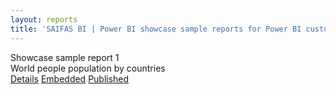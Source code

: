 ```yaml
---
layout: reports
title: 'SAIFAS BI | Power BI showcase sample reports for Power BI custom visual - SAIFAS Map'
---
```

<div class="card">
  <div class="card__title">
    Showcase sample report 1
  </div>
  <div class="card__image">
    <img src="/assets/graphics/images/content/empty/empty-image-224px-224px.png" alt="">
  </div>
  <div class="card__description">
    World people population by countries
  </div>
  <div class="card__buttons-container">
    <a class="btn" href="./showcase-sample-1/">Details</a>
    <a class="btn" href="./showcase-sample-1/embedded/">Embedded</a>
    <a class="btn" href="./showcase-sample-1/published/">Published</a>
  </div>
</div>

